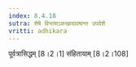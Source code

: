 ```yaml
---
index: 8.4.18
sutra: शेषे विभाषाऽकखादावषान्त उपदेशे
vritti: adhikara
---
```


 पूर्वत्रासिद्धम् [8।2।1]  संहितायाम् [8।2।108] 